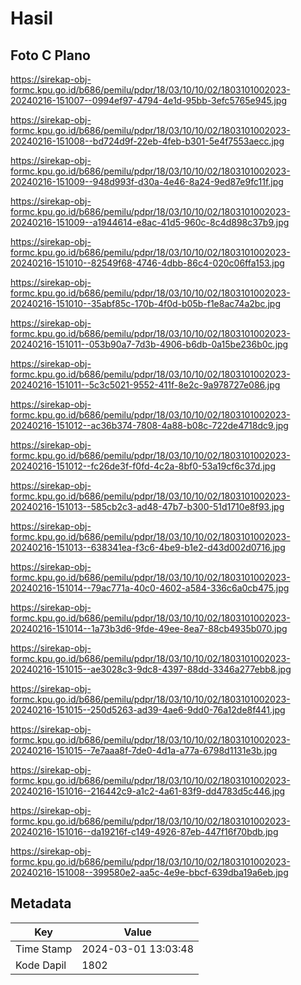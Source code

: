 # Hasil

## Foto C Plano

https://sirekap-obj-formc.kpu.go.id/b686/pemilu/pdpr/18/03/10/10/02/1803101002023-20240216-151007--0994ef97-4794-4e1d-95bb-3efc5765e945.jpg

https://sirekap-obj-formc.kpu.go.id/b686/pemilu/pdpr/18/03/10/10/02/1803101002023-20240216-151008--bd724d9f-22eb-4feb-b301-5e4f7553aecc.jpg

https://sirekap-obj-formc.kpu.go.id/b686/pemilu/pdpr/18/03/10/10/02/1803101002023-20240216-151009--948d993f-d30a-4e46-8a24-9ed87e9fc11f.jpg

https://sirekap-obj-formc.kpu.go.id/b686/pemilu/pdpr/18/03/10/10/02/1803101002023-20240216-151009--a1944614-e8ac-41d5-960c-8c4d898c37b9.jpg

https://sirekap-obj-formc.kpu.go.id/b686/pemilu/pdpr/18/03/10/10/02/1803101002023-20240216-151010--82549f68-4746-4dbb-86c4-020c06ffa153.jpg

https://sirekap-obj-formc.kpu.go.id/b686/pemilu/pdpr/18/03/10/10/02/1803101002023-20240216-151010--35abf85c-170b-4f0d-b05b-f1e8ac74a2bc.jpg

https://sirekap-obj-formc.kpu.go.id/b686/pemilu/pdpr/18/03/10/10/02/1803101002023-20240216-151011--053b90a7-7d3b-4906-b6db-0a15be236b0c.jpg

https://sirekap-obj-formc.kpu.go.id/b686/pemilu/pdpr/18/03/10/10/02/1803101002023-20240216-151011--5c3c5021-9552-411f-8e2c-9a978727e086.jpg

https://sirekap-obj-formc.kpu.go.id/b686/pemilu/pdpr/18/03/10/10/02/1803101002023-20240216-151012--ac36b374-7808-4a88-b08c-722de4718dc9.jpg

https://sirekap-obj-formc.kpu.go.id/b686/pemilu/pdpr/18/03/10/10/02/1803101002023-20240216-151012--fc26de3f-f0fd-4c2a-8bf0-53a19cf6c37d.jpg

https://sirekap-obj-formc.kpu.go.id/b686/pemilu/pdpr/18/03/10/10/02/1803101002023-20240216-151013--585cb2c3-ad48-47b7-b300-51d1710e8f93.jpg

https://sirekap-obj-formc.kpu.go.id/b686/pemilu/pdpr/18/03/10/10/02/1803101002023-20240216-151013--638341ea-f3c6-4be9-b1e2-d43d002d0716.jpg

https://sirekap-obj-formc.kpu.go.id/b686/pemilu/pdpr/18/03/10/10/02/1803101002023-20240216-151014--79ac771a-40c0-4602-a584-336c6a0cb475.jpg

https://sirekap-obj-formc.kpu.go.id/b686/pemilu/pdpr/18/03/10/10/02/1803101002023-20240216-151014--1a73b3d6-9fde-49ee-8ea7-88cb4935b070.jpg

https://sirekap-obj-formc.kpu.go.id/b686/pemilu/pdpr/18/03/10/10/02/1803101002023-20240216-151015--ae3028c3-9dc8-4397-88dd-3346a277ebb8.jpg

https://sirekap-obj-formc.kpu.go.id/b686/pemilu/pdpr/18/03/10/10/02/1803101002023-20240216-151015--250d5263-ad39-4ae6-9dd0-76a12de8f441.jpg

https://sirekap-obj-formc.kpu.go.id/b686/pemilu/pdpr/18/03/10/10/02/1803101002023-20240216-151015--7e7aaa8f-7de0-4d1a-a77a-6798d1131e3b.jpg

https://sirekap-obj-formc.kpu.go.id/b686/pemilu/pdpr/18/03/10/10/02/1803101002023-20240216-151016--216442c9-a1c2-4a61-83f9-dd4783d5c446.jpg

https://sirekap-obj-formc.kpu.go.id/b686/pemilu/pdpr/18/03/10/10/02/1803101002023-20240216-151016--da19216f-c149-4926-87eb-447f16f70bdb.jpg

https://sirekap-obj-formc.kpu.go.id/b686/pemilu/pdpr/18/03/10/10/02/1803101002023-20240216-151008--399580e2-aa5c-4e9e-bbcf-639dba19a6eb.jpg


## Metadata

| Key        | Value               |
| ---------- | ------------------- |
| Time Stamp | 2024-03-01 13:03:48 |
| Kode Dapil | 1802                |



